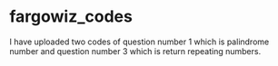 # fargowiz_codes

I have uploaded two codes of question number 1 which is palindrome number and question number 3 which is return repeating numbers.
